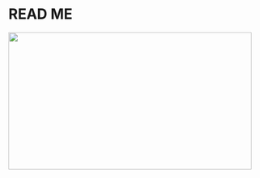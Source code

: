 # READ ME

<img src="The-Pawn/tree/main/ScreenShot/PawnScreenShot(1).jpg" width="480px" height="270px"></img><br/>
